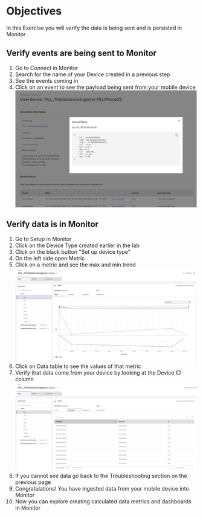 # Objectives
In this Exercise you will verify the data is being sent and is persisted in Monitor

## Verify events are being sent to Monitor
1. Go to Connect in Monitor
2. Search for the name of your Device created in a previous step
3. See the events coming in
4. Click on an event to see the payload being sent from your mobile device
![Event Payload](img/event_payload.png)

## Verify data is in Monitor

1. Go to Setup in Monitor
2. Click on the Device Type created earlier in the lab
3. Click on the black button "Set up device type"
4. On the left side open Metric
5. Click on a metric and see the max and min trend
![Trend](img/trend.png)
6. Click on Data table to see the values of that metric
7. Verify that data come from your device by looking at the Device ID column
![Data table](img/data-table.png)
8. If you cannot see data go back to the Troubleshooting section on the previous page
9. Congratulations!  You have ingested data from your mobile device into Monitor
10. Now you can explore creating calculated data metrics and dashboards in Monitor
